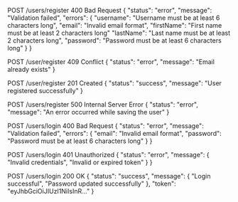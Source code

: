 POST /users/register
400 Bad Request
{
  "status": "error",
  "message": "Validation failed",
  "errors": {
    "username": "Username must be at least 6 characters long",
    "email": "Invalid email format",
    "firstName": "First name must be at least 2 characters long"
    "lastName": "Last name must be at least 2 characters long",
    "password": "Password must be at least 6 characters long"
  }
}

POST /user/register
409 Conflict
{
  "status": "error",
  "message": "Email already exists"
}


POST /user/register
201 Created
{
  "status": "success",
  "message": "User registered successfully"
}

POST /users/register
500 Internal Server Error
{
  "status": "error",
  "message": "An error occurred while saving the user"
}

POST /users/login
400 Bad Request
{
  "status": "error",
  "message": "Validation failed",
  "errors": {
    "email": "Invalid email format",
    "password": "Password must be at least 6 characters long"
  }
}

POST /users/login
401 Unauthorized
{
  "status": "error",
  "message": {
    "Invalid credentials",
    "Invalid or expired token"
  }
}

POST /users/login
200 OK
{
  "status": "success",
  "message": {
    "Login successful",
    "Password updated successfully"
  },
  "token": "eyJhbGciOiJIUzI1NiIsInR..."
}
